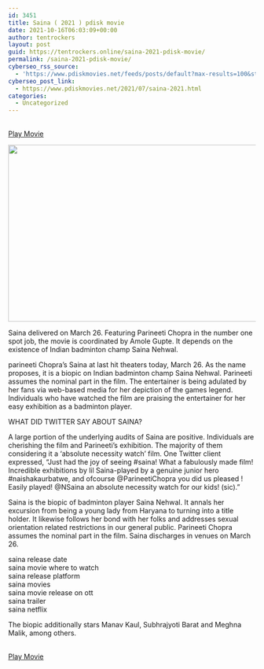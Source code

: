 ```yaml
---
id: 3451
title: Saina ( 2021 ) pdisk movie
date: 2021-10-16T06:03:09+00:00
author: tentrockers
layout: post
guid: https://tentrockers.online/saina-2021-pdisk-movie/
permalink: /saina-2021-pdisk-movie/
cyberseo_rss_source:
  - 'https://www.pdiskmovies.net/feeds/posts/default?max-results=100&start-index=1201'
cyberseo_post_link:
  - https://www.pdiskmovies.net/2021/07/saina-2021.html
categories:
  - Uncategorized
---
```

<a href="https://kuklink.com/1/bnYyZ2U5MDAyNGRj" onclick="window.open('https://kuklink.com/1/bnYyZ2U5MDAyNGRj','popup','width=600,height=600'); return false;" target="popup" rel="noopener"><br /> Play Movie<br /> </a>

<div class="separator">
  <a href="https://www.pdiskmovies.net/2021/07/j" target><img loading="lazy" border="0" data-original-height="386" data-original-width="686" height="360" src="https://1.bp.blogspot.com/-IoN6SJuKQh0/YO6rRykZNsI/AAAAAAAAY9A/FfPUBkZVAGEbnl7UMyhQbmvT2YA3oZa5ACLcBGAsYHQ/w640-h360/Saina%2B%2528%2B2021%2B%2529.jpg" width="640" /></a>
</div>

<span>Saina delivered on March 26. Featuring Parineeti Chopra in the number one spot job, the movie is coordinated by Amole Gupte. It depends on the existence of Indian badminton champ Saina Nehwal.&nbsp;</span>

<span>parineeti Chopra&#8217;s Saina at last hit theaters today, March 26. As the name proposes, it is a biopic on Indian badminton champ Saina Nehwal. Parineeti assumes the nominal part in the film. The entertainer is being adulated by her fans via web-based media for her depiction of the games legend. Individuals who have watched the film are praising the entertainer for her easy exhibition as a badminton player.&nbsp;</span>

<span>WHAT DID TWITTER SAY ABOUT SAINA?&nbsp;</span>

<span>A large portion of the underlying audits of Saina are positive. Individuals are cherishing the film and Parineeti&#8217;s exhibition. The majority of them considering it a &#8216;absolute necessity watch&#8217; film. One Twitter client expressed, &#8220;Just had the joy of seeing #saina! What a fabulously made film! Incredible exhibitions by lil Saina-played by a genuine junior hero #naishakaurbatwe, and ofcourse @ParineetiChopra you did us pleased ! Easily played! @NSaina an absolute necessity watch for our kids! (sic).&#8221;&nbsp;</span>

<span>Saina is the biopic of badminton player Saina Nehwal. It annals her excursion from being a young lady from Haryana to turning into a title holder. It likewise follows her bond with her folks and addresses sexual orientation related restrictions in our general public. Parineeti Chopra assumes the nominal part in the film. Saina discharges in venues on March 26.&nbsp;</span>

<span>saina release date<br />saina movie where to watch<br />saina release platform<br />saina movies<br />saina movie release on ott<br />saina trailer<br />saina netflix</span>

<span>The biopic additionally stars Manav Kaul, Subhrajyoti Barat and Meghna Malik, among others.</span>

<a href="https://kuklink.com/1/bnYyZ2U5MDAyNGRj" onclick="window.open('https://kuklink.com/1/bnYyZ2U5MDAyNGRj','popup','width=600,height=600'); return false;" target="popup" rel="noopener"><br /> Play Movie<br /> </a>